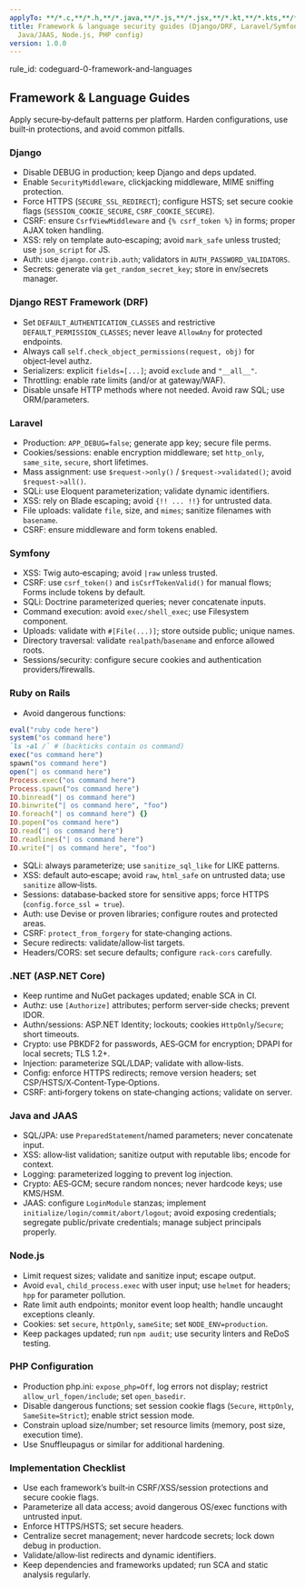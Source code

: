 ```yaml
---
applyTo: **/*.c,**/*.h,**/*.java,**/*.js,**/*.jsx,**/*.kt,**/*.kts,**/*.mjs,**/*.php,**/*.py,**/*.pyi,**/*.pyx,**/*.rb,**/*.ts,**/*.tsx,**/*.wsdl,**/*.xml,**/*.xsd,**/*.xslt,**/*.yaml,**/*.yml
title: Framework & language security guides (Django/DRF, Laravel/Symfony/Rails, .NET,
  Java/JAAS, Node.js, PHP config)
version: 1.0.0
---
```


rule_id: codeguard-0-framework-and-languages

## Framework & Language Guides

Apply secure‑by‑default patterns per platform. Harden configurations, use built‑in protections, and avoid common pitfalls.

### Django
- Disable DEBUG in production; keep Django and deps updated.
- Enable `SecurityMiddleware`, clickjacking middleware, MIME sniffing protection.
- Force HTTPS (`SECURE_SSL_REDIRECT`); configure HSTS; set secure cookie flags (`SESSION_COOKIE_SECURE`, `CSRF_COOKIE_SECURE`).
- CSRF: ensure `CsrfViewMiddleware` and `{% csrf_token %}` in forms; proper AJAX token handling.
- XSS: rely on template auto‑escaping; avoid `mark_safe` unless trusted; use `json_script` for JS.
- Auth: use `django.contrib.auth`; validators in `AUTH_PASSWORD_VALIDATORS`.
- Secrets: generate via `get_random_secret_key`; store in env/secrets manager.

### Django REST Framework (DRF)
- Set `DEFAULT_AUTHENTICATION_CLASSES` and restrictive `DEFAULT_PERMISSION_CLASSES`; never leave `AllowAny` for protected endpoints.
- Always call `self.check_object_permissions(request, obj)` for object‑level authz.
- Serializers: explicit `fields=[...]`; avoid `exclude` and `"__all__"`.
- Throttling: enable rate limits (and/or at gateway/WAF).
- Disable unsafe HTTP methods where not needed. Avoid raw SQL; use ORM/parameters.

### Laravel
- Production: `APP_DEBUG=false`; generate app key; secure file perms.
- Cookies/sessions: enable encryption middleware; set `http_only`, `same_site`, `secure`, short lifetimes.
- Mass assignment: use `$request->only()` / `$request->validated()`; avoid `$request->all()`.
- SQLi: use Eloquent parameterization; validate dynamic identifiers.
- XSS: rely on Blade escaping; avoid `{!! ... !!}` for untrusted data.
- File uploads: validate `file`, size, and `mimes`; sanitize filenames with `basename`.
- CSRF: ensure middleware and form tokens enabled.

### Symfony
- XSS: Twig auto‑escaping; avoid `|raw` unless trusted.
- CSRF: use `csrf_token()` and `isCsrfTokenValid()` for manual flows; Forms include tokens by default.
- SQLi: Doctrine parameterized queries; never concatenate inputs.
- Command execution: avoid `exec/shell_exec`; use Filesystem component.
- Uploads: validate with `#[File(...)]`; store outside public; unique names.
- Directory traversal: validate `realpath`/`basename` and enforce allowed roots.
- Sessions/security: configure secure cookies and authentication providers/firewalls.

### Ruby on Rails
- Avoid dangerous functions:

```ruby
eval("ruby code here")
system("os command here")
`ls -al /` # (backticks contain os command)
exec("os command here")
spawn("os command here")
open("| os command here")
Process.exec("os command here")
Process.spawn("os command here")
IO.binread("| os command here")
IO.binwrite("| os command here", "foo")
IO.foreach("| os command here") {}
IO.popen("os command here")
IO.read("| os command here")
IO.readlines("| os command here")
IO.write("| os command here", "foo")
```

- SQLi: always parameterize; use `sanitize_sql_like` for LIKE patterns.
- XSS: default auto‑escape; avoid `raw`, `html_safe` on untrusted data; use `sanitize` allow‑lists.
- Sessions: database‑backed store for sensitive apps; force HTTPS (`config.force_ssl = true`).
- Auth: use Devise or proven libraries; configure routes and protected areas.
- CSRF: `protect_from_forgery` for state‑changing actions.
- Secure redirects: validate/allow‑list targets.
- Headers/CORS: set secure defaults; configure `rack-cors` carefully.

### .NET (ASP.NET Core)
- Keep runtime and NuGet packages updated; enable SCA in CI.
- Authz: use `[Authorize]` attributes; perform server‑side checks; prevent IDOR.
- Authn/sessions: ASP.NET Identity; lockouts; cookies `HttpOnly`/`Secure`; short timeouts.
- Crypto: use PBKDF2 for passwords, AES‑GCM for encryption; DPAPI for local secrets; TLS 1.2+.
- Injection: parameterize SQL/LDAP; validate with allow‑lists.
- Config: enforce HTTPS redirects; remove version headers; set CSP/HSTS/X‑Content‑Type‑Options.
- CSRF: anti‑forgery tokens on state‑changing actions; validate on server.

### Java and JAAS
- SQL/JPA: use `PreparedStatement`/named parameters; never concatenate input.
- XSS: allow‑list validation; sanitize output with reputable libs; encode for context.
- Logging: parameterized logging to prevent log injection.
- Crypto: AES‑GCM; secure random nonces; never hardcode keys; use KMS/HSM.
- JAAS: configure `LoginModule` stanzas; implement `initialize/login/commit/abort/logout`; avoid exposing credentials; segregate public/private credentials; manage subject principals properly.

### Node.js
- Limit request sizes; validate and sanitize input; escape output.
- Avoid `eval`, `child_process.exec` with user input; use `helmet` for headers; `hpp` for parameter pollution.
- Rate limit auth endpoints; monitor event loop health; handle uncaught exceptions cleanly.
- Cookies: set `secure`, `httpOnly`, `sameSite`; set `NODE_ENV=production`.
- Keep packages updated; run `npm audit`; use security linters and ReDoS testing.

### PHP Configuration
- Production php.ini: `expose_php=Off`, log errors not display; restrict `allow_url_fopen/include`; set `open_basedir`.
- Disable dangerous functions; set session cookie flags (`Secure`, `HttpOnly`, `SameSite=Strict`); enable strict session mode.
- Constrain upload size/number; set resource limits (memory, post size, execution time).
- Use Snuffleupagus or similar for additional hardening.

### Implementation Checklist
- Use each framework’s built‑in CSRF/XSS/session protections and secure cookie flags.
- Parameterize all data access; avoid dangerous OS/exec functions with untrusted input.
- Enforce HTTPS/HSTS; set secure headers.
- Centralize secret management; never hardcode secrets; lock down debug in production.
- Validate/allow‑list redirects and dynamic identifiers.
- Keep dependencies and frameworks updated; run SCA and static analysis regularly.
